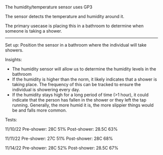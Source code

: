 The humidity/temperature sensor uses GP3

The sensor detects the temperature and humidity around it.

The primary usecase is placing this in a bathroom to determine when someone is taking a shower.

---

Set up: Position the sensor in a bathroom where the individual will take showers.

Insights:

- The humidity sensor will allow us to determine the humidity levels in the bathroom
- If the humidity is higher than the norm, it likely indicates that a shower is taking place. The frequency of this can be tracked to ensure the individual is showering every day.
- If the humidity stays high for a long period of time (>1 hour), it could indicate that the person has fallen in the shower or they left the tap running. Generally, the more humid it is, the more slippier things would be and falls more common.

Tests:

11/10/22
Pre-shower: 28C 51%
Post-shower: 28.5C 63%

11/11/22
Pre-shower: 27C 51%
Post-shower: 28C 68%

11/14/22
Pre-shower: 28C 52%
Post-shower: 28.5C 67%
